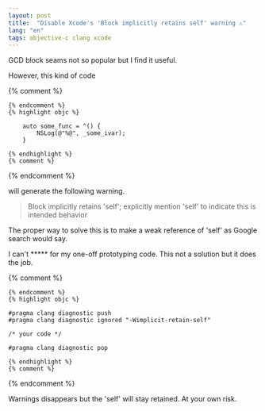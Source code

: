 ```yaml
---
layout: post
title:  "Disable Xcode's 'Block implicitly retains self' warning ⚠️"
lang: "en"
tags: objective-c clang xcode
---
```


GCD block seams not so popular but I find it useful.

However, this kind of code

{% comment %}
```
{% endcomment %}
{% highlight objc %}

    auto some_func = ^() {
        NSLog(@"%@", _some_ivar);
    }

{% endhighlight %}
{% comment %}
```
{% endcomment %}

will generate the following warning.

> Block implicitly retains 'self'; explicitly mention 'self' to indicate this is intended behavior

The proper way to solve this is to make a weak reference of 'self' as Google search would say.

I can't ***** for my one-off prototyping code. This not a solution but it does the job.

{% comment %}
```
{% endcomment %}
{% highlight objc %}

#pragma clang diagnostic push
#pragma clang diagnostic ignored "-Wimplicit-retain-self"

/* your code */

#pragma clang diagnostic pop

{% endhighlight %}
{% comment %}
```
{% endcomment %}

Warnings disappears but the 'self' will stay retained. At your own risk.
